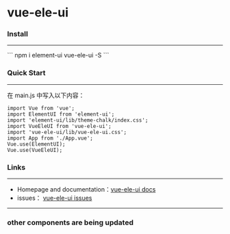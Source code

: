 # vue-ele-ui

### Install
<hr/>
```
npm i element-ui vue-ele-ui -S
```

### Quick Start
<hr/>

在 main.js 中写入以下内容：

```
import Vue from 'vue';
import ElementUI from 'element-ui';
import 'element-ui/lib/theme-chalk/index.css';
import VueEleUI from 'vue-ele-ui';
import 'vue-ele-ui/lib/vue-ele-ui.css';
import App from './App.vue';
Vue.use(ElementUI);
Vue.use(VueEleUI);
```
### Links
<hr/>


* Homepage and documentation：[vue-ele-ui docs](https://dawn-ferry.github.io/vue-ele-ui)
* issues：
[vue-ele-ui issues](https://github.com/Dawn-ferry/vue-ele-ui/issues)



<hr/>

### other components are being updated
